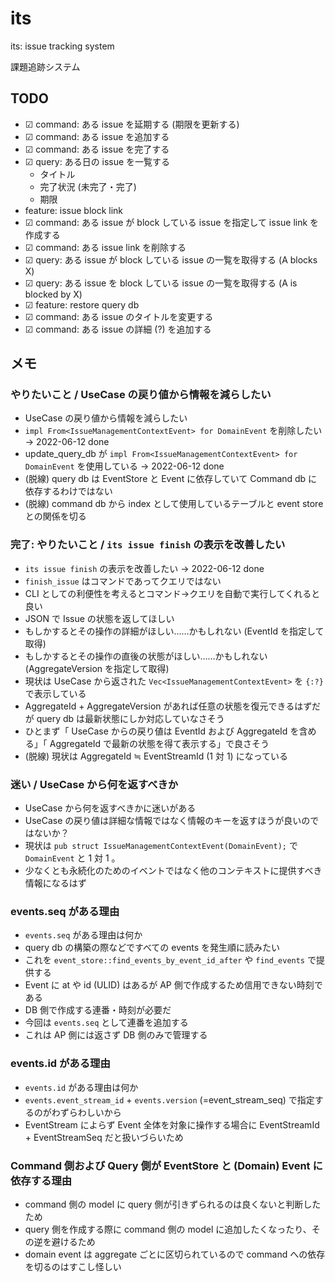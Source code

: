# its

its: issue tracking system

課題追跡システム

## TODO

- ☑ command: ある issue を延期する (期限を更新する)
- ☑ command: ある issue を追加する
- ☑ command: ある issue を完了する
- ☑ query: ある日の issue を一覧する
  - タイトル
  - 完了状況 (未完了・完了)
  - 期限
- feature: issue block link
- ☑ command: ある issue が block している issue を指定して issue link を作成する
- ☑ command: ある issue link を削除する
- ☑ query: ある issue が block している issue の一覧を取得する (A blocks X)
- ☑ query: ある issue を block している issue の一覧を取得する (A is blocked by X)
- ☑ feature: restore query db
- ☑ command: ある issue のタイトルを変更する
- ☑ command: ある issue の詳細 (?) を追加する

## メモ

### やりたいこと / UseCase の戻り値から情報を減らしたい

- UseCase の戻り値から情報を減らしたい
- `impl From<IssueManagementContextEvent> for DomainEvent` を削除したい
  → 2022-06-12 done
- update_query_db が `impl From<IssueManagementContextEvent> for DomainEvent` を使用している
  → 2022-06-12 done
- (脱線) query db は EventStore と Event に依存していて Command db に依存するわけではない
- (脱線) command db から index として使用しているテーブルと event store との関係を切る

### 完了: やりたいこと / `its issue finish` の表示を改善したい

- `its issue finish` の表示を改善したい
  → 2022-06-12 done
- `finish_issue` はコマンドであってクエリではない
- CLI としての利便性を考えるとコマンド→クエリを自動で実行してくれると良い
- JSON で Issue の状態を返してほしい
- もしかするとその操作の詳細がほしい……かもしれない (EventId を指定して取得)
- もしかするとその操作の直後の状態がほしい……かもしれない (AggregateVersion を指定して取得)
- 現状は UseCase から返された `Vec<IssueManagementContextEvent>` を `{:?}` で表示している
- AggregateId + AggregateVersion があれば任意の状態を復元できるはずだが query db は最新状態にしか対応していなさそう
- ひとまず「 UseCase からの戻り値は EventId および AggregateId を含める」「 AggregateId で最新の状態を得て表示する」で良さそう
- (脱線) 現状は AggregateId ≒ EventStreamId (1 対 1) になっている

### 迷い / UseCase から何を返すべきか

- UseCase から何を返すべきかに迷いがある
- UseCase の戻り値は詳細な情報ではなく情報のキーを返すほうが良いのではないか？
- 現状は `pub struct IssueManagementContextEvent(DomainEvent);` で `DomainEvent` と 1 対 1 。
- 少なくとも永続化のためのイベントではなく他のコンテキストに提供すべき情報になるはず

### events.seq がある理由

- `events.seq` がある理由は何か
- query db の構築の際などですべての events を発生順に読みたい
- これを `event_store::find_events_by_event_id_after` や `find_events` で提供する
- Event に at や id (ULID) はあるが AP 側で作成するため信用できない時刻である
- DB 側で作成する連番・時刻が必要だ
- 今回は `events.seq` として連番を追加する
- これは AP 側には返さず DB 側のみで管理する

### events.id がある理由

- `events.id` がある理由は何か
- `events.event_stream_id` + `events.version` (=event_stream_seq) で指定するのがわずらわしいから
- EventStream によらず Event 全体を対象に操作する場合に EventStreamId + EventStreamSeq だと扱いづらいため

### Command 側および Query 側が EventStore と (Domain) Event に依存する理由

- command 側の model に query 側が引きずられるのは良くないと判断したため
- query 側を作成する際に command 側の model に追加したくなったり、その逆を避けるため
- domain event は aggregate ごとに区切られているので command への依存を切るのはすこし怪しい
